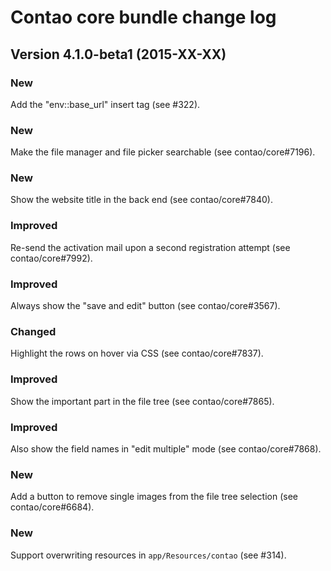 Contao core bundle change log
=============================

Version 4.1.0-beta1 (2015-XX-XX)
--------------------------------

### New
Add the "env::base_url" insert tag (see #322).

### New
Make the file manager and file picker searchable (see contao/core#7196).

### New
Show the website title in the back end (see contao/core#7840).

### Improved
Re-send the activation mail upon a second registration attempt (see contao/core#7992).

### Improved
Always show the "save and edit" button (see contao/core#3567).

### Changed
Highlight the rows on hover via CSS (see contao/core#7837).

### Improved
Show the important part in the file tree (see contao/core#7865).

### Improved
Also show the field names in "edit multiple" mode (see contao/core#7868).

### New
Add a button to remove single images from the file tree selection (see contao/core#6684).

### New
Support overwriting resources in `app/Resources/contao` (see #314).
